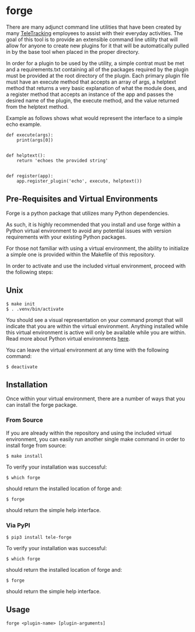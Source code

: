 # forge

There are many adjunct command line utilities that have been created by many [TeleTracking](https://teletracking.com)
employees to assist with their everyday activities.
The goal of this tool is to provide an extensible command line utility that will allow
for anyone to create new plugins for it that will be automatically pulled in by the 
base tool when placed in the proper directory.

In order for a plugin to be used by the utility, a simple contrat must be met and a requirements.txt containing all of the packages required by the plugin must be provided at the root directory of the plugin.
Each primary plugin file must have an execute method that accepts an array of args,
a helptext method that returns a very basic explanation of what the module does, 
and a register method that accepts an instance of the app and passes the desired name of
the plugin, the execute method, and the value returned from the helptext method.

Example as follows shows what would represent the interface to a simple echo example.

```
def execute(args):
    print(args[0])


def helptext():
    return 'echoes the provided string'


def register(app):
    app.register_plugin('echo', execute, helptext())
```

## Pre-Requisites and Virtual Environments
Forge is a python package that utilizes many Python dependencies.

As such, it is highly recommended that you install and use forge within a Python virtual environment to avoid any potential issues with version requirements with your existing Python packages.

For those not familiar with using a virtual environment, the ability to initialize a simple one is provided within the Makefile of this repository.

In order to activate and use the included virtual environment, proceed with the following steps:

## Unix
```
$ make init
$ . .venv/bin/activate
```

You should see a visual representation on your command prompt that will indicate that you are within the virtual environment.
Anything installed while this virtual environment is active will only be available while you are within. Read more about Python virtual environments [here](https://realpython.com/python-virtual-environments-a-primer/).

You can leave the virtual environment at any time with the following command:
```
$ deactivate
```

## Installation
Once within your virtual environment, there are a number of ways that you can install the forge package.

### From Source
If you are already within the repository and using the included virtual environment, you can easily run another single make command in order to install forge from source:

```
$ make install
```

To verify your installation was successful:
```
$ which forge
```
should return the installed location of forge and:
```
$ forge
```
should return the simple help interface.

### Via PyPI

```
$ pip3 install tele-forge
```

To verify your installation was successful:
```
$ which forge
```
should return the installed location of forge and:
```
$ forge
```
should return the simple help interface.




## Usage
```
forge <plugin-name> [plugin-arguments]
```
